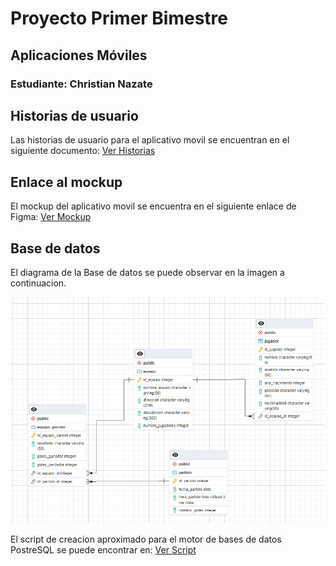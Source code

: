 # Proyecto Primer Bimestre
## Aplicaciones Móviles
### Estudiante: Christian Nazate

## Historias de usuario
Las historias de usuario para el aplicativo movil se encuentran en el siguiente documento: [Ver Historias](HistoriasDeUsuario-ChristianNazate.pdf)

## Enlace al mockup
El mockup del aplicativo movil se encuentra en el siguiente enlace de Figma:
[Ver Mockup](https://www.figma.com/design/t3OJAveOEmRo7qF9IW8lHh/App-Wireframe?t=k5Y5scGJQNs8r6AP-1)


## Base de datos
El diagrama de la Base de datos se puede observar en la imagen a continuacion.

![DBDiagram](BaseDeDatos/DiagramaDaseDeDatos.png)

El script de creacion aproximado para el motor de bases de datos PostreSQL  se puede encontrar en: [Ver Script](BaseDeDatos/BDCreationScript.sql)
